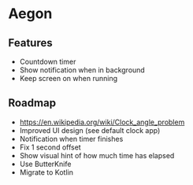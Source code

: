 Aegon
=====

Features
--------

- Countdown timer
- Show notification when in background
- Keep screen on when running

Roadmap
-------

- https://en.wikipedia.org/wiki/Clock_angle_problem
- Improved UI design (see default clock app)
- Notification when timer finishes
- Fix 1 second offset
- Show visual hint of how much time has elapsed
- Use ButterKnife
- Migrate to Kotlin
